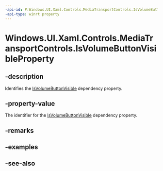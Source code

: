 ```yaml
---
-api-id: P:Windows.UI.Xaml.Controls.MediaTransportControls.IsVolumeButtonVisibleProperty
-api-type: winrt property
---
```


<!-- Property syntax
public Windows.UI.Xaml.DependencyProperty IsVolumeButtonVisibleProperty { get; }
-->

# Windows.UI.Xaml.Controls.MediaTransportControls.IsVolumeButtonVisibleProperty

## -description
Identifies the [IsVolumeButtonVisible](mediatransportcontrols_isvolumebuttonvisible.md) dependency property.


## -property-value
The identifier for the [IsVolumeButtonVisible](mediatransportcontrols_isvolumebuttonvisible.md) dependency property.

## -remarks

## -examples

## -see-also
